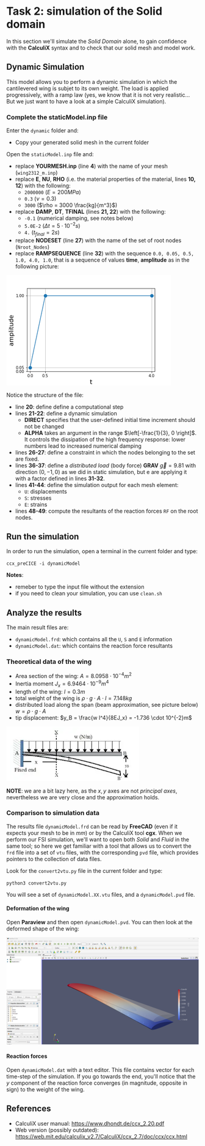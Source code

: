 # Task 2: simulation of the Solid domain

In this section we'll simulate the *Solid Domain* alone, to gain confidence with the **CalculiX** syntax and to check that our solid mesh and model work.

## Dynamic Simulation

This model allows you to perform a dynamic simulation in which the cantilevered wing is subjet to its own weight. The load is applied progressively, with a ramp law (yes, we know that it is not very realistic... But we just want to have a look at a simple CalculiX simulation).

### Complete the staticModel.inp file

Enter the `dynamic` folder and:

- Copy your generated solid mesh in the current folder

Open the `staticModel.inp` file and:

- replace **YOURMESH.inp** (line **4**) with the name of your mesh (`wing2312_m.inp`)
- replace **E**, **NU**, **RHO** (i.e. the material properties of the material, lines **10, 12**) with the following:
  - `2000000` ($E=200 MPa$)
  - `0.3` ($\nu = 0.3$)
  - `3000` ($\rho = 3000 \frac{kg}{m^3}$)
- replace **DAMP**, **DT**, **TFINAL** (lines **21, 22**) with the following:
  - `-0.1` (numerical damping, see notes below)
  - `5.0E-2` ($\Delta  t = 5 \cdot 10^{-2}s$)
  - `4.` ($t_{final} = 2 s$)
- replace **NODESET** (line **27**) with the name of the set of root nodes (`Nroot_Nodes`)
- replace **RAMPSEQUENCE** (line **32**) with the sequence `0.0, 0.05, 0.5, 1.0, 4.0, 1.0`, that is a sequence of values **time**, **amplitude** as in the following picture:  

![amplitude](./images/ampl.png)

Notice the structure of the file:

- line **20**: define define a computational step
- lines **21-22**: define a dynamic simulation
  - **DIRECT** specifies that the user-defined initial time increment should not be changed
  - **ALPHA** takes an argument in the range $\left[-\frac{1}{3}, 0 \right]$. It controls the dissipation of the high frequency response: lower numbers lead to increased numerical damping
- lines **26-27**: define a constraint in which the nodes belonging to the set are fixed.
- lines **36-37**: define a *distributed load* (body force) **GRAV** $\vec{g} = 9.81$ with direction $(0, -1, 0)$ as we did in static simulation, but e are applying it with a factor defined in lines **31-32**.
- lines **41-44**: define the simulation output for each mesh element:
  - `U`: displacements
  - `S`: stresses
  - `E`: strains
- lines **48-49**: compute the resultants of the reaction forces `RF` on the root nodes.

## Run the simulation

In order to run the simulation, open a terminal in the current folder and type:

`ccx_preCICE -i dynamicModel`

**Notes**:

- remeber to type the input file without the extension
- if you need to clean your simulation, you can use `clean.sh`

## Analyze the results

The main result files are:

- `dynamicModel.frd`: which contains all the `U`, `S` and `E` information
- `dynamicModel.dat`: which contains the reaction force resultants

### Theoretical data of the wing

- Area section of the wing: $A=8.0958 \cdot 10^{-4}m^2$
- Inertia moment $J_x = 6.9464 \cdot 10^{-9}m^4$
- length of the wing: $l=0.3m$
- total weight of the wing is $\rho \cdot g \cdot A \cdot l = 7.148 kg$
- distributed load along the span (beam approximation, see picture below) $w=\rho \cdot g \cdot A$
- tip displacement: $y_B = \frac{w l^4}{8EJ_x} = -1.736 \cdot 10^{-2}m$

![tip displacement](./images/cantilever.png)

**NOTE**: we are a bit lazy here, as the $x, y$ axes are not *principal axes*, nevertheless we are very close and the approximation holds.

### Comparison to simulation data

The results file `dynamicModel.frd` can be read by **FreeCAD** (even if it expects your mesh to be in *mm*) or by the CalculiX tool **cgx**. When we perform our FSI simulation, we'll want to open both *Solid* and *Fluid* in the same tool; so here we get familiar with a tool that allows us to convert the `frd` file into a set of `vtu` files, with the corresponding `pvd` file, which provides pointers to the collection of data files.

Look for the `convert2vtu.py` file in the current folder and type:

`python3 convert2vtu.py`

You will see a set of `dynamicModel.XX.vtu` files, and a `dynamicModel.pvd` file.

#### Deformation of the wing

Open **Paraview** and then open `dynamicModel.pvd`. You can then look at the deformed shape of the wing:

![wing_deformed](./images/results_paraview.png)

#### Reaction forces

Open `dynamicModel.dat` with a text editor. This file contains vector for each time-step of the simulation. If you go towards the end, you'll notice that the *y* component of the reaction force converges (in magnitude, opposite in sign) to the weight of the wing.

## References

- CalculiX user manual: https://www.dhondt.de/ccx_2.20.pdf
- Web version (possibly outdated): https://web.mit.edu/calculix_v2.7/CalculiX/ccx_2.7/doc/ccx/ccx.html
